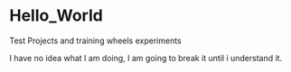 # Hello_World
Test Projects and training wheels experiments

I have no idea what I am doing, I am going to break it until i understand it.
